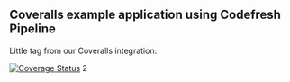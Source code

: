 ## Coveralls example application using Codefresh Pipeline

Little tag from our Coveralls integration:

[![Coverage Status](https://coveralls.io/repos/github/joeynaor/coveralls-test/badge.svg?branch=main)](https://coveralls.io/github/joeynaor/coveralls-test?branch=main)
2
